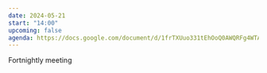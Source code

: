 ```yaml
---
date: 2024-05-21
start: "14:00"
upcoming: false
agenda: https://docs.google.com/document/d/1frTXUuo331tEhOoQ0AWQRFg4WTAmabQDAnj-Sz81hrk/edit
---
```

Fortnightly meeting